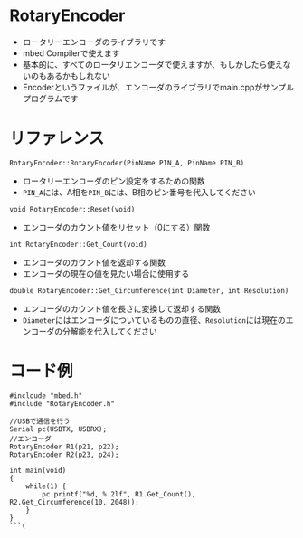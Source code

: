 # RotaryEncoder
- ロータリーエンコーダのライブラリです  
- mbed Compilerで使えます  
- 基本的に、すべてのロータリエンコーダで使えますが、もしかしたら使えないのもあるかもしれない  
- Encoderというファイルが、エンコーダのライブラリでmain.cppがサンプルプログラムです  

# リファレンス 
`RotaryEncoder::RotaryEncoder(PinName PIN_A, PinName PIN_B)`  
- ロータリーエンコーダのピン設定をするための関数  
- `PIN_A`には、A相を`PIN_B`には、B相のピン番号を代入してください    

`void RotaryEncoder::Reset(void)`  
- エンコーダのカウント値をリセット（0にする）関数  

`int RotaryEncoder::Get_Count(void)`
- エンコーダのカウント値を返却する関数  
- エンコーダの現在の値を見たい場合に使用する  

`double RotaryEncoder::Get_Circumference(int Diameter, int Resolution)`  
- エンコーダのカウント値を長さに変換して返却する関数
- `Diameter`にはエンコーダについているものの直径、`Resolution`には現在のエンコーダの分解能を代入してください  

# コード例  
```c++:sample
#incloude "mbed.h"  
#include "RotaryEncoder.h"  
  
//USBで通信を行う  
Serial pc(USBTX, USBRX);  
//エンコーダ  
RotaryEncoder R1(p21, p22);  
RotaryEncoder R2(p23, p24);  
  
int main(void)  
{  
    while(1) {  
        pc.printf("%d, %.2lf", R1.Get_Count(), R2.Get_Circumference(10, 2048));  
    }  
}  
```(

